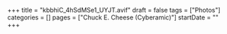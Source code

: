 +++
title = "kbbhiC_4hSdMSe1_UYJT.avif"
draft = false
tags = ["Photos"]
categories = []
pages = ["Chuck E. Cheese (Cyberamic)"]
startDate = ""
+++
